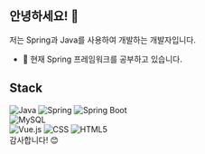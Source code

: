 ## 안녕하세요! 👋

저는 Spring과 Java를 사용하여 개발하는 개발자입니다.

- 🌱 현재 Spring 프레임워크를 공부하고 있습니다.
<!--📫 저와 연락하려면 [이메일 주소](mailto:leedy977@gmail.com)로 메일을 보내주세요. -->

## Stack

![Java](https://img.shields.io/badge/Java-000000?style=flat-square&logo=openjdk&logoColor=white)
![Spring](https://img.shields.io/badge/Spring-6DB33F?style=flat-square&logo=spring&logoColor=white)
![Spring Boot](https://img.shields.io/badge/Spring_Boot-6DB33F?style=flat-square&logo=spring-boot&logoColor=white)<br>
![MySQL](https://img.shields.io/badge/MySQL-4479A1?style=flat-square&logo=mysql&logoColor=white)<br>
![Vue.js](https://img.shields.io/badge/Vue.js-4FC08D?style=flat-square&logo=vue.js&logoColor=white)
![CSS](https://img.shields.io/badge/CSS-1572B6?style=flat-square&logo=css3&logoColor=white)
![HTML5](https://img.shields.io/badge/HTML5-E34F26?style=flat-square&logo=html5&logoColor=white)
<br>
감사합니다! 😊
